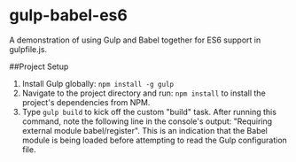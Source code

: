 # gulp-babel-es6
A demonstration of using Gulp and Babel together for ES6 support in gulpfile.js.

##Project Setup
1. Install Gulp globally: `npm install -g gulp`
2. Navigate to the project directory and run: `npm install` to install the project's dependencies from NPM.
3. Type `gulp build` to kick off the custom "build" task. After running this command, note the following line in the console's output: "Requiring external module babel/register". This is an indication that the Babel module is being loaded before attempting to read the Gulp configuration file.